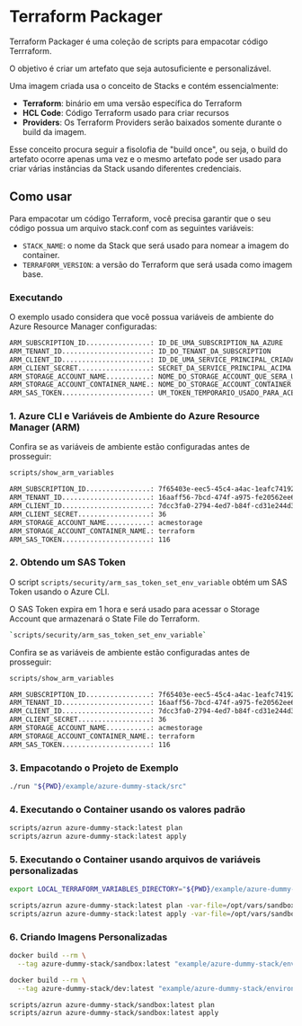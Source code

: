 # Terraform Packager

Terraform Packager é uma coleção de scripts para empacotar código Terrraform.

O objetivo é criar um artefato que seja autosuficiente e personalizável.

Uma imagem criada usa o conceito de Stacks e contém essencialmente:

- **Terraform**: binário em uma versão específica do Terraform
- **HCL Code**: Código Terraform usado para criar recursos
- **Providers**: Os Terraform Providers serão baixados somente durante o build da imagem.

Esse conceito procura seguir a fisolofia de "build once", ou seja, o build do artefato ocorre apenas uma vez e o mesmo artefato pode ser usado para criar várias instâncias da Stack usando diferentes credenciais.

## Como usar

Para empacotar um código Terraform, você precisa garantir que o seu código possua um arquivo stack.conf com as seguintes variáveis:

- `STACK_NAME`: o nome da Stack que será usado para nomear a imagem do container.
- `TERRAFORM_VERSION`: a versão do Terraform que será usada como imagem base.

### Executando

O exemplo usado considera que você possua variáveis de ambiente do Azure Resource Manager configuradas:

```bash
ARM_SUBSCRIPTION_ID................: ID_DE_UMA_SUBSCRIPTION_NA_AZURE
ARM_TENANT_ID......................: ID_DO_TENANT_DA_SUBSCRIPTION
ARM_CLIENT_ID......................: ID_DE_UMA_SERVICE_PRINCIPAL_CRIADA_PARA_USO_COM_TERRAFORM
ARM_CLIENT_SECRET..................: SECRET_DA_SERVICE_PRINCIPAL_ACIMA
ARM_STORAGE_ACCOUNT_NAME...........: NOME_DO_STORAGE_ACCOUNT_QUE_SERA_USADO_PARA_ARMAZENAR_O_TFSTATE
ARM_STORAGE_ACCOUNT_CONTAINER_NAME.: NOME_DO_STORAGE_ACCOUNT_CONTAINER
ARM_SAS_TOKEN......................: UM_TOKEN_TEMPORARIO_USADO_PARA_ACESSAR_A_STORAGE_ACCOUNTS
```

### 1. Azure CLI e Variáveis de Ambiente do Azure Resource Manager (ARM)

Confira se as variáveis de ambiente estão configuradas antes de prosseguir:

```bash
scripts/show_arm_variables

ARM_SUBSCRIPTION_ID................: 7f65403e-eec5-45c4-a4ac-1eafc74192ca
ARM_TENANT_ID......................: 16aaff56-7bcd-474f-a975-fe20562ee656
ARM_CLIENT_ID......................: 7dcc3fa0-2794-4ed7-b84f-cd31e244d34d
ARM_CLIENT_SECRET..................: 36
ARM_STORAGE_ACCOUNT_NAME...........: acmestorage
ARM_STORAGE_ACCOUNT_CONTAINER_NAME.: terraform
ARM_SAS_TOKEN......................: 116
```

### 2. Obtendo um SAS Token

O script `scripts/security/arm_sas_token_set_env_variable` obtém um SAS Token usando o Azure CLI.

O SAS Token expira em 1 hora e será usado para acessar o Storage Account que armazenará o State File do Terraform.

```bash
`scripts/security/arm_sas_token_set_env_variable`
```

Confira se as variáveis de ambiente estão configuradas antes de prosseguir:

```bash
scripts/show_arm_variables

ARM_SUBSCRIPTION_ID................: 7f65403e-eec5-45c4-a4ac-1eafc74192ca
ARM_TENANT_ID......................: 16aaff56-7bcd-474f-a975-fe20562ee656
ARM_CLIENT_ID......................: 7dcc3fa0-2794-4ed7-b84f-cd31e244d34d
ARM_CLIENT_SECRET..................: 36
ARM_STORAGE_ACCOUNT_NAME...........: acmestorage
ARM_STORAGE_ACCOUNT_CONTAINER_NAME.: terraform
ARM_SAS_TOKEN......................: 116
```

### 3. Empacotando o Projeto de Exemplo

```bash
./run "${PWD}/example/azure-dummy-stack/src"
```

### 4. Executando o Container usando os valores padrão

```bash
scripts/azrun azure-dummy-stack:latest plan
scripts/azrun azure-dummy-stack:latest apply
```

### 5. Executando o Container usando arquivos de variáveis personalizadas

```bash
export LOCAL_TERRAFORM_VARIABLES_DIRECTORY="${PWD}/example/azure-dummy-stack/variables"

scripts/azrun azure-dummy-stack:latest plan -var-file=/opt/vars/sandbox.tfvars
scripts/azrun azure-dummy-stack:latest apply -var-file=/opt/vars/sandbox.tfvars -auto-approve
```

### 6. Criando Imagens Personalizadas

```bash
docker build --rm \
  --tag azure-dummy-stack/sandbox:latest "example/azure-dummy-stack/environments/sandbox"

docker build --rm \
  --tag azure-dummy-stack/dev:latest "example/azure-dummy-stack/environments/dev"

scripts/azrun azure-dummy-stack/sandbox:latest plan
scripts/azrun azure-dummy-stack/sandbox:latest apply


```
